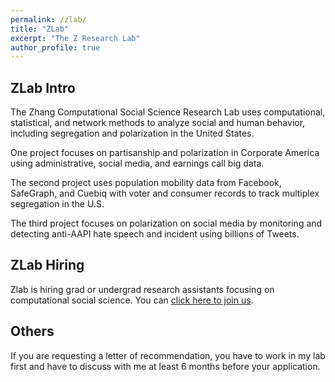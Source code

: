 ```yaml
---
permalink: /zlab/
title: "ZLab"
excerpt: "The Z Research Lab"
author_profile: true
---
```


## ZLab Intro

The Zhang Computational Social Science Research Lab uses computational, statistical, and network methods to analyze social and human behavior, including segregation and polarization in the United States.

One project focuses on partisanship and polarization in Corporate America using administrative, social media, and earnings call big data.

The second project uses population mobility data from Facebook, SafeGraph, and Cuebiq with voter and consumer records to track multiplex segregation in the U.S.

The third project focuses on polarization on social media by monitoring and detecting anti-AAPI hate speech and incident using billions of Tweets. 


## ZLab Hiring

Zlab is hiring grad or undergrad research assistants focusing on computational social science. You can [click here to join us](https://docs.google.com/forms/d/e/1FAIpQLSdcAjGlDqmyHAAqn4bh2UzsUi9zHOE3xZhO-5eKtItJl7ldSA/viewform?usp=sf_link).

## Others

If you are requesting a letter of recommendation, you have to work in my lab first and have to discuss with me at least 6 months before your application.
